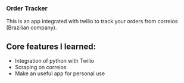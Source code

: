 ### Order Tracker

This is an app integrated with twilio to track your orders from correios (Brazilian company).

## Core features I learned:

- Integration of python with Twilio
- Scraping on correios
- Make an useful app for personal use
